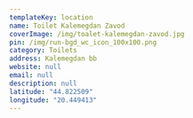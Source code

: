 ```yaml
---
templateKey: location
name: Toilet Kalemegdan Zavod
coverImage: /img/toalet-kalemegdan-zavod.jpg
pin: /img/run-bgd_wc_icon_100x100.png
category: Toilets
address: Kalemegdan bb
website: null
email: null
description: null
latitude: "44.822509"
longitude: "20.449413"
---
```


